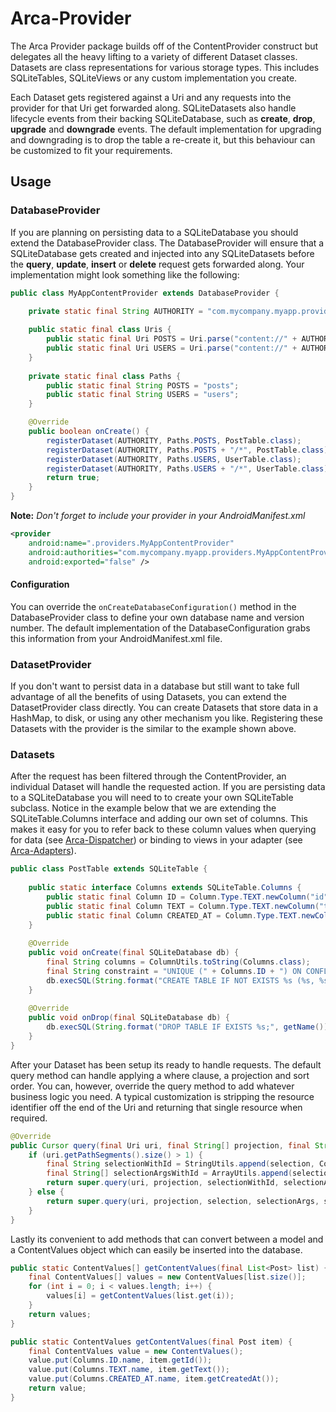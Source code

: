 # Arca-Provider

The Arca Provider package builds off of the ContentProvider construct but delegates all the heavy lifting to a variety of different Dataset classes. Datasets are class representations for various storage types. This includes SQLiteTables, SQLiteViews or any custom implementation you create.

Each Dataset gets registered against a Uri and any requests into the provider for that Uri get forwarded along. SQLiteDatasets also handle lifecycle events from their backing SQLiteDatabase, such as **create**, **drop**, **upgrade** and **downgrade** events. The default implementation for upgrading and downgrading is to drop the table a re-create it, but this behaviour can be customized to fit your requirements.

## Usage

### DatabaseProvider

If you are planning on persisting data to a SQLiteDatabase you should extend the DatabaseProvider class. The DatabaseProvider will ensure that a SQLiteDatabase gets created and injected into any SQLiteDatasets before the **query**, **update**, **insert** or **delete** request gets forwarded along. Your implementation might look something like the following:

```java
public class MyAppContentProvider extends DatabaseProvider {

    private static final String AUTHORITY = "com.mycompany.myapp.providers.MyAppContentProvider";
    
    public static final class Uris {
		public static final Uri POSTS = Uri.parse("content://" + AUTHORITY + "/" + Paths.POSTS);
		public static final Uri USERS = Uri.parse("content://" + AUTHORITY + "/" + Paths.USERS);
	}
	
	private static final class Paths {
		public static final String POSTS = "posts";
		public static final String USERS = "users";
	}

	@Override
	public boolean onCreate() {
		registerDataset(AUTHORITY, Paths.POSTS, PostTable.class);
		registerDataset(AUTHORITY, Paths.POSTS + "/*", PostTable.class);
		registerDataset(AUTHORITY, Paths.USERS, UserTable.class);
		registerDataset(AUTHORITY, Paths.USERS + "/*", UserTable.class);
		return true;
	}
}
```

**Note:** *Don't forget to include your provider in your AndroidManifest.xml*

```xml
<provider
	android:name=".providers.MyAppContentProvider"
	android:authorities="com.mycompany.myapp.providers.MyAppContentProvider"
	android:exported="false" />
```

#### Configuration

You can override the ```onCreateDatabaseConfiguration()``` method in the DatabaseProvider class to define your own database name and version number. The default implementation of the DatabaseConfiguration grabs this information from your AndroidManifest.xml file.

### DatasetProvider

If you don't want to persist data in a database but still want to take full advantage of all the benefits of using Datasets, you can extend the DatasetProvider class directly. You can create Datasets that store data in a HashMap, to disk, or using any other mechanism you like. Registering these Datasets with the provider is the similar to the example shown above.

### Datasets

After the request has been filtered through the ContentProvider, an individual Dataset will handle the requested action. If you are persisting data to a SQLiteDatabase you will need to to create your own SQLiteTable subclass. Notice in the example below that we are extending the SQLiteTable.Columns interface and adding our own set of columns. This makes it easy for you to refer back to these column values when querying for data (see [Arca-Dispatcher](../../Arca-App/Arca-Dispatcher)) or binding to views in your adapter (see [Arca-Adapters](../../Arca-App/Arca-Adapters)).

```java
public class PostTable extends SQLiteTable {
    
	public static interface Columns extends SQLiteTable.Columns {
        public static final Column ID = Column.Type.TEXT.newColumn("id");
        public static final Column TEXT = Column.Type.TEXT.newColumn("text");
        public static final Column CREATED_AT = Column.Type.TEXT.newColumn("created_at");
	}
	
	@Override
	public void onCreate(final SQLiteDatabase db) {
		final String columns = ColumnUtils.toString(Columns.class);
		final String constraint = "UNIQUE (" + Columns.ID + ") ON CONFLICT REPLACE";
		db.execSQL(String.format("CREATE TABLE IF NOT EXISTS %s (%s, %s);", getName(), columns, constraint));
	}
	
	@Override
	public void onDrop(final SQLiteDatabase db) {
		db.execSQL(String.format("DROP TABLE IF EXISTS %s;", getName()));
	}
}
```

After your Dataset has been setup its ready to handle requests. The default query method can handle applying a where clause, a projection and sort order. You can, however, override the query method to add whatever business logic you need. A typical customization is stripping the resource identifier off the end of the Uri and returning that single resource when required.

```java
@Override
public Cursor query(final Uri uri, final String[] projection, final String selection, final String[] selectionArgs, final String sortOrder) {
	if (uri.getPathSegments().size() > 1) { 
		final String selectionWithId = StringUtils.append(selection, Columns.ID + "=?", " AND ");
		final String[] selectionArgsWithId = ArrayUtils.append(selectionArgs, new String[] { uri.getLastPathSegment() });
		return super.query(uri, projection, selectionWithId, selectionArgsWithId, sortOrder);
	} else {
		return super.query(uri, projection, selection, selectionArgs, sortOrder);
	}
}
```

Lastly its convenient to add methods that can convert between a model and a ContentValues object which can easily be inserted into the database.

```java
public static ContentValues[] getContentValues(final List<Post> list) {
	final ContentValues[] values = new ContentValues[list.size()];
	for (int i = 0; i < values.length; i++) {
		values[i] = getContentValues(list.get(i));
	}
	return values;
}

public static ContentValues getContentValues(final Post item) {
	final ContentValues value = new ContentValues();
    value.put(Columns.ID.name, item.getId());
    value.put(Columns.TEXT.name, item.getText());
    value.put(Columns.CREATED_AT.name, item.getCreatedAt());
    return value;
}
```